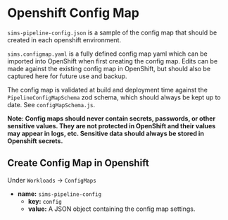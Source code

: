 # Openshift Config Map

`sims-pipeline-config.json` is a sample of the config map that should be created in each openshift environment.

`sims.configmap.yaml` is a fully defined config map yaml which can be imported into OpenShift when first creating the config map. Edits can be made against the existing config map in OpenShift, but should also be captured here for future use and backup.

The config map is validated at build and deployment time against the `PipelineConfigMapSchema` zod schema, which should always be kept up to date. See `configMapSchema.js`.

**Note: Config maps should never contain secrets, passwords, or other sensitive values. They are not protected in OpenShift and their values may appear in logs, etc. Sensitive data should always be stored in Openshift secrets.**

## Create Config Map in Openshift

Under `Workloads` -> `ConfigMaps`

- **name:** `sims-pipeline-config`
  - **key:** `config`
  - **value:** A JSON object containing the config map settings.

